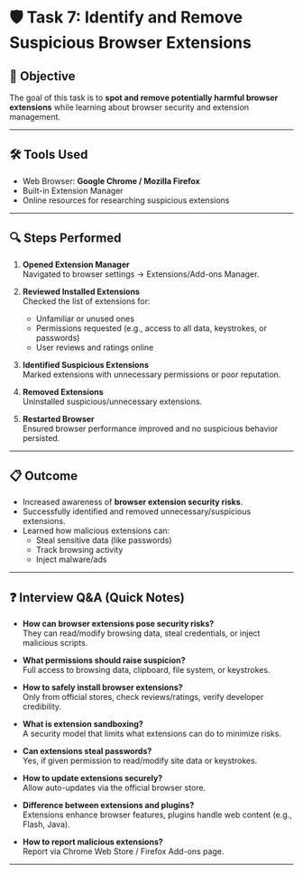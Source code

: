 # 🛡️ Task 7: Identify and Remove Suspicious Browser Extensions

## 📌 Objective
The goal of this task is to **spot and remove potentially harmful browser extensions** while learning about browser security and extension management.

---

## 🛠️ Tools Used
- Web Browser: **Google Chrome / Mozilla Firefox**
- Built-in Extension Manager
- Online resources for researching suspicious extensions

---

## 🔍 Steps Performed
1. **Opened Extension Manager**  
   Navigated to browser settings → Extensions/Add-ons Manager.

2. **Reviewed Installed Extensions**  
   Checked the list of extensions for:
   - Unfamiliar or unused ones  
   - Permissions requested (e.g., access to all data, keystrokes, or passwords)  
   - User reviews and ratings online  

3. **Identified Suspicious Extensions**  
   Marked extensions with unnecessary permissions or poor reputation.

4. **Removed Extensions**  
   Uninstalled suspicious/unnecessary extensions.  

5. **Restarted Browser**  
   Ensured browser performance improved and no suspicious behavior persisted.

---

## 📋 Outcome
- Increased awareness of **browser extension security risks**.  
- Successfully identified and removed unnecessary/suspicious extensions.  
- Learned how malicious extensions can:
  - Steal sensitive data (like passwords)  
  - Track browsing activity  
  - Inject malware/ads  

---

## ❓ Interview Q&A (Quick Notes)
- **How can browser extensions pose security risks?**  
  They can read/modify browsing data, steal credentials, or inject malicious scripts.

- **What permissions should raise suspicion?**  
  Full access to browsing data, clipboard, file system, or keystrokes.

- **How to safely install browser extensions?**  
  Only from official stores, check reviews/ratings, verify developer credibility.

- **What is extension sandboxing?**  
  A security model that limits what extensions can do to minimize risks.

- **Can extensions steal passwords?**  
  Yes, if given permission to read/modify site data or keystrokes.

- **How to update extensions securely?**  
  Allow auto-updates via the official browser store.

- **Difference between extensions and plugins?**  
  Extensions enhance browser features, plugins handle web content (e.g., Flash, Java).

- **How to report malicious extensions?**  
  Report via Chrome Web Store / Firefox Add-ons page.

---





